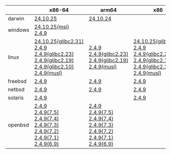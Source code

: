 ||x86-64|arm64|x86|ppc64le|armel|
| --- | --- | --- | --- | --- | --- |
|darwin|[24.10.25](https://github.com/roswell/sbcl_head/releases/download/24.10.25/sbcl-24.10.25-x86-64-darwin-binary.tar.bz2)<br />|[24.10.24](https://github.com/roswell/sbcl_head/releases/download/24.10.24/sbcl-24.10.24-arm64-darwin-binary.tar.bz2)<br />||||
|windows|[24.10.25(msi)](https://github.com/roswell/sbcl_head/releases/download/24.10.25/sbcl-24.10.25-x86-64-windows-binary.msi)<br />[2.4.9](https://github.com/roswell/sbcl_bin/releases/download/2.4.9/sbcl-2.4.9-x86-64-windows-binary.tar.bz2)<br />|||||
|linux|[24.10.25(glibc2.31)](https://github.com/roswell/sbcl_head/releases/download/24.10.25/sbcl-24.10.25-x86-64-linux-glibc2.31-binary.tar.bz2)<br />[2.4.9](https://github.com/roswell/sbcl_bin/releases/download/2.4.9/sbcl-2.4.9-x86-64-linux-binary.tar.bz2)<br />[2.4.9(glibc2.23)](https://github.com/roswell/sbcl_bin/releases/download/2.4.9/sbcl-2.4.9-x86-64-linux-glibc2.23-binary.tar.bz2)<br />[2.4.9(glibc2.19)](https://github.com/roswell/sbcl_bin/releases/download/2.4.9/sbcl-2.4.9-x86-64-linux-glibc2.19-binary.tar.bz2)<br />[2.4.9(glibc2.10)](https://github.com/roswell/sbcl_bin/releases/download/2.4.9/sbcl-2.4.9-x86-64-linux-glibc2.10-binary.tar.bz2)<br />[2.4.9(musl)](https://github.com/roswell/sbcl_bin/releases/download/2.4.9/sbcl-2.4.9-x86-64-linux-musl-binary.tar.bz2)<br />|[2.4.9](https://github.com/roswell/sbcl_bin/releases/download/2.4.9/sbcl-2.4.9-arm64-linux-binary.tar.bz2)<br />[2.4.9(glibc2.23)](https://github.com/roswell/sbcl_bin/releases/download/2.4.9/sbcl-2.4.9-arm64-linux-glibc2.23-binary.tar.bz2)<br />[2.4.9(glibc2.19)](https://github.com/roswell/sbcl_bin/releases/download/2.4.9/sbcl-2.4.9-arm64-linux-glibc2.19-binary.tar.bz2)<br />[2.4.9(musl)](https://github.com/roswell/sbcl_bin/releases/download/2.4.9/sbcl-2.4.9-arm64-linux-musl-binary.tar.bz2)<br />|[24.10.25(glibc2.31)](https://github.com/roswell/sbcl_head/releases/download/24.10.25/sbcl-24.10.25-x86-linux-glibc2.31-binary.tar.bz2)<br />[2.4.9](https://github.com/roswell/sbcl_bin/releases/download/2.4.9/sbcl-2.4.9-x86-linux-binary.tar.bz2)<br />[2.4.9(glibc2.23)](https://github.com/roswell/sbcl_bin/releases/download/2.4.9/sbcl-2.4.9-x86-linux-glibc2.23-binary.tar.bz2)<br />[2.4.9(glibc2.19)](https://github.com/roswell/sbcl_bin/releases/download/2.4.9/sbcl-2.4.9-x86-linux-glibc2.19-binary.tar.bz2)<br />[2.4.9(glibc2.10)](https://github.com/roswell/sbcl_bin/releases/download/2.4.9/sbcl-2.4.9-x86-linux-glibc2.10-binary.tar.bz2)<br />[2.4.9(musl)](https://github.com/roswell/sbcl_bin/releases/download/2.4.9/sbcl-2.4.9-x86-linux-musl-binary.tar.bz2)<br />|[2.4.9](https://github.com/roswell/sbcl_bin/releases/download/2.4.9/sbcl-2.4.9-ppc64le-linux-binary.tar.bz2)<br />[2.4.9(glibc2.23)](https://github.com/roswell/sbcl_bin/releases/download/2.4.9/sbcl-2.4.9-ppc64le-linux-glibc2.23-binary.tar.bz2)<br />[2.4.9(glibc2.19)](https://github.com/roswell/sbcl_bin/releases/download/2.4.9/sbcl-2.4.9-ppc64le-linux-glibc2.19-binary.tar.bz2)<br />|[2.4.9](https://github.com/roswell/sbcl_bin/releases/download/2.4.9/sbcl-2.4.9-armel-linux-binary.tar.bz2)<br />|
|freebsd|[2.4.9](https://github.com/roswell/sbcl_bin/releases/download/2.4.9/sbcl-2.4.9-x86-64-freebsd-binary.tar.bz2)<br />|[2.4.9](https://github.com/roswell/sbcl_bin/releases/download/2.4.9/sbcl-2.4.9-arm64-freebsd-binary.tar.bz2)<br />|[2.4.9](https://github.com/roswell/sbcl_bin/releases/download/2.4.9/sbcl-2.4.9-x86-freebsd-binary.tar.bz2)<br />|||
|netbsd|[2.4.9](https://github.com/roswell/sbcl_bin/releases/download/2.4.9/sbcl-2.4.9-x86-64-netbsd-binary.tar.bz2)<br />|[2.4.9](https://github.com/roswell/sbcl_bin/releases/download/2.4.9/sbcl-2.4.9-arm64-netbsd-binary.tar.bz2)<br />|[2.4.9](https://github.com/roswell/sbcl_bin/releases/download/2.4.9/sbcl-2.4.9-x86-netbsd-binary.tar.bz2)<br />|||
|solaris|[2.4.9](https://github.com/roswell/sbcl_bin/releases/download/2.4.9/sbcl-2.4.9-x86-64-solaris-binary.tar.bz2)<br />||[2.4.9](https://github.com/roswell/sbcl_bin/releases/download/2.4.9/sbcl-2.4.9-x86-solaris-binary.tar.bz2)<br />|||
|openbsd|[2.4.9](https://github.com/roswell/sbcl_bin/releases/download/2.4.9/sbcl-2.4.9-x86-64-openbsd-binary.tar.bz2)<br />[2.4.9(7.5)](https://github.com/roswell/sbcl_bin/releases/download/2.4.9/sbcl-2.4.9-x86-64-openbsd-7.5-binary.tar.bz2)<br />[2.4.9(7.4)](https://github.com/roswell/sbcl_bin/releases/download/2.4.9/sbcl-2.4.9-x86-64-openbsd-7.4-binary.tar.bz2)<br />[2.4.9(7.3)](https://github.com/roswell/sbcl_bin/releases/download/2.4.9/sbcl-2.4.9-x86-64-openbsd-7.3-binary.tar.bz2)<br />[2.4.9(7.2)](https://github.com/roswell/sbcl_bin/releases/download/2.4.9/sbcl-2.4.9-x86-64-openbsd-7.2-binary.tar.bz2)<br />[2.4.9(7.1)](https://github.com/roswell/sbcl_bin/releases/download/2.4.9/sbcl-2.4.9-x86-64-openbsd-7.1-binary.tar.bz2)<br />[2.4.9(6.9)](https://github.com/roswell/sbcl_bin/releases/download/2.4.9/sbcl-2.4.9-x86-64-openbsd-6.9-binary.tar.bz2)<br />|[2.4.9](https://github.com/roswell/sbcl_bin/releases/download/2.4.9/sbcl-2.4.9-arm64-openbsd-binary.tar.bz2)<br />[2.4.9(7.5)](https://github.com/roswell/sbcl_bin/releases/download/2.4.9/sbcl-2.4.9-arm64-openbsd-7.5-binary.tar.bz2)<br />[2.4.9(7.4)](https://github.com/roswell/sbcl_bin/releases/download/2.4.9/sbcl-2.4.9-arm64-openbsd-7.4-binary.tar.bz2)<br />[2.4.9(7.3)](https://github.com/roswell/sbcl_bin/releases/download/2.4.9/sbcl-2.4.9-arm64-openbsd-7.3-binary.tar.bz2)<br />[2.4.9(7.2)](https://github.com/roswell/sbcl_bin/releases/download/2.4.9/sbcl-2.4.9-arm64-openbsd-7.2-binary.tar.bz2)<br />[2.4.9(7.1)](https://github.com/roswell/sbcl_bin/releases/download/2.4.9/sbcl-2.4.9-arm64-openbsd-7.1-binary.tar.bz2)<br />[2.4.9(6.9)](https://github.com/roswell/sbcl_bin/releases/download/2.4.9/sbcl-2.4.9-arm64-openbsd-6.9-binary.tar.bz2)<br />||||
